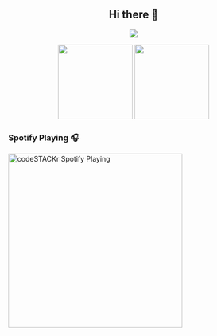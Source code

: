 <h2 align="center">Hi there 👋</h2>
<p align="center">
  <a href="https://discord.com/users/431140096821952513" target"blank_"><img src="https://img.shields.io/badge/discord%20-7289DA.svg?&style=for-the-badge&logo=discord&logoColor=white"></a>



<div align = "center">
<img src = "https://github-readme-stats.vercel.app/api?username=Antiperes&show_icons=true&theme=tokyonight" width = "% 100" height = "150px" />
<img src = "https://github-readme-stats.vercel.app/api/top-langs/?username=Antiperes&layout=compact&theme=tokyonight" width = "% 100" height = "150px"  />
</div>



 ### Spotify Playing 🎧

[<img src="https://now-playing-codestackr.vercel.app/api/spotify-playing" alt="codeSTACKr Spotify Playing" width="350" />](https://open.spotify.com/user/qlnylv16ing03cth5g0o5fun4)
